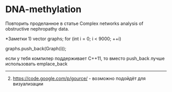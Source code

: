 DNA-methylation
===============
Повторить проделанное в статье Complex networks analysis of obstructive nephropathy data.

*Заметки
1)
vector<Graph> graphs;
for (int i = 0; i < 9000; ++i)

graphs.push_back(Graph(i));

если у тебя компилер поддерживает C++11, то вместо push_back лучше использовать emplace_back
___________________________________________________________________________________________
2) https://code.google.com/p/gource/ - возможно подойдёт для визуализации
